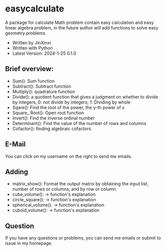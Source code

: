 # easycalculate

A package for calculate Math problem contain easy calculation and easy linear algebra problem, in the future author will add functions to solve easy geometry problems.

- Written by JinXinxi
- Written with Python
- Latest Version: 2024-1-25 0.1.0

## Brief overview:

- Sum(): Sum function
- Subtract(): Subtract function
- Multiply(): quadrature function
- Divide(): a quotient function that gives a judgment on whether to divide by integers, 0: not divide by integers; 1: Dividing by whole
- Sqare(): Find the root of the power, the y-th power of x
- Square_ Root(): Open root function
- Invert(): Find the inverse ordinal number
- Determinant(): Find the value of the number of rows and columns
- Cofactor(): finding algebraic cofactors

## E-Mail

You can click on my username on the right to send me emails.

## Adding

- matrix_show(): Format the output matrix by obtaining the input list, number of rows or columns, and by row or column.
- cube_volume(): -> function's explanation
- circle_square(): -> function's explanation
- spherical_volume(): -> function's explanation
- cuboid_volume(): -> function's explanation

## Question

If you have any questions or problems, you can send me emails or submit to issue in my homepage.